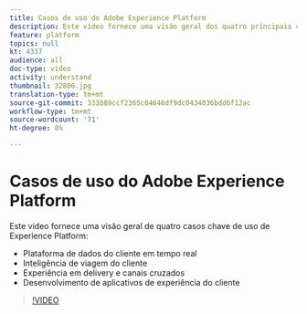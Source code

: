 ```yaml
---
title: Casos de uso do Adobe Experience Platform
description: Este vídeo fornece uma visão geral dos quatro principais casos de uso do Adobe Experience Platform&mdash;plataforma de dados do cliente em tempo real, inteligência de viagem do cliente, experiência em delivery e canais e desenvolvimento de aplicativos de experiência do cliente.
feature: platform
topics: null
kt: 4337
audience: all
doc-type: video
activity: understand
thumbnail: 32806.jpg
translation-type: tm+mt
source-git-commit: 333b89ccf2365c04646df9dc0434036bdd6f12ac
workflow-type: tm+mt
source-wordcount: '71'
ht-degree: 0%

---
```



# Casos de uso do Adobe Experience Platform

Este vídeo fornece uma visão geral de quatro casos chave de uso de Experience Platform:

* Plataforma de dados do cliente em tempo real
* Inteligência de viagem do cliente
* Experiência em delivery e canais cruzados
* Desenvolvimento de aplicativos de experiência do cliente

>[!VIDEO](https://video.tv.adobe.com/v/32806?quality=12&learn=on)
